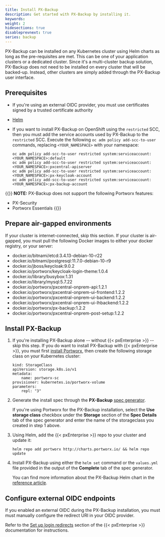 ```yaml
---
title: Install PX-Backup
description: Get started with PX-Backup by installing it.
keywords:
weight: 2
hidesections: true
disableprevnext: true
series: backup
---
```


PX-Backup can be installed on any Kubernetes cluster using Helm charts as long as the pre-requisites are met. This can be one of your application clusters or a dedicated cluster. Since it's a multi-cluster backup solution, PX-Backup does not need to be installed on every cluster that will be backed-up. Instead, other clusters are simply added through the PX-Backup user interface.

## Prerequisites

* If you're using an external OIDC provider, you must use certificates signed by a trusted certificate authority
* [Helm](https://helm.sh/docs/intro/install/)
* If you want to install PX-Backup on OpenShift using the `restricted` SCC, then you must add the service accounts used by PX-Backup to the `restricted` SCC. Execute the following `oc adm policy add-scc-to-user` commands, replacing `<YOUR_NAMESPACE>` with your namespace:

    ```text
    oc adm policy add-scc-to-user restricted system:serviceaccount:<YOUR_NAMESPACE>:default
    oc adm policy add-scc-to-user restricted system:serviceaccount:<YOUR_NAMESPACE>:pxcentral-apiserver
    oc adm policy add-scc-to-user restricted system:serviceaccount:<YOUR_NAMESPACE>:px-keycloak-account
    oc adm policy add-scc-to-user restricted system:serviceaccount:<YOUR_NAMESPACE>:px-backup-account
    ```

{{<info>}}
**NOTE:** PX-Backup does not support the following Portworx features:

* PX-Security
* Portworx Essentials
{{</info>}}

## Prepare air-gapped environments

If your cluster is internet-connected, skip this section. If your cluster is air-gapped, you must pull the following Docker images to either your docker registry, or your server:

* docker.io/bitnami/etcd:3.4.13-debian-10-r22
* docker.io/bitnami/postgresql:11.7.0-debian-10-r9
* docker.io/jboss/keycloak:9.0.2
* docker.io/portworx/keycloak-login-theme:1.0.4
* docker.io/library/busybox:1.31
* docker.io/library/mysql:5.7.22
* docker.io/portworx/pxcentral-onprem-api:1.2.1
* docker.io/portworx/pxcentral-onprem-ui-frontend:1.2.2
* docker.io/portworx/pxcentral-onprem-ui-backend:1.2.2
* docker.io/portworx/pxcentral-onprem-ui-lhbackend:1.2.2
* docker.io/portworx/px-backup:1.2.2
* docker.io/portworx/pxcentral-onprem-post-setup:1.2.2

## Install PX-Backup

1. If you're installing PX-Backup alone -- without {{< pxEnterprise >}} -- skip this step. If you do want to install PX-Backup with {{< pxEnterprise >}}, you must first [install Portworx](https://docs.portworx.com/portworx-install-with-kubernetes/), then create the following storage class on your Kubernetes cluster:

    ```text
    kind: StorageClass
    apiVersion: storage.k8s.io/v1
    metadata:
        name: portworx-sc
    provisioner: kubernetes.io/portworx-volume
    parameters:
        repl: "3"
    ```

2. Generate the install spec through the **PX-Backup** [spec generator](https://central.portworx.com/specGen/wizard).

     If you're using Portworx for the PX-Backup installation, select the **Use storage class** checkbox under the **Storage** section of the **Spec Details** tab of the spec generator and enter the name of the storageclass you created in step 1 above.

2. Using Helm, add the {{< pxEnterprise >}} repo to your cluster and update it:
    <!-- I may instead just push these two steps together and refer users to the spec generator -->

    ```text
    helm repo add portworx http://charts.portworx.io/ && helm repo update
    ```

2. Install PX-Backup using either the `helm set` command or the `values.yml` file provided in the output of the **Complete** tab of the spec generator.

    You can find more information about the PX-Backup Helm chart in the [reference article](/reference/install-helm-chart/).

## Configure external OIDC endpoints

If you enabled an external OIDC during the PX-Backup installation, you must must manually configure the redirect URI in your OIDC provider.

Refer to the [Set up login redirects](https://docs.portworx.com/portworx-install-with-kubernetes/operate-and-maintain-on-kubernetes/pxcentral-onprem/set-up-login-redirects) section of the {{< pxEnterprise >}} documentation for instructions.

